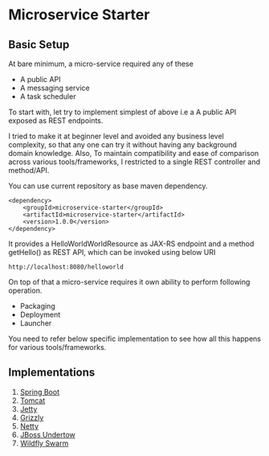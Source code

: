 # Microservice Starter

## Basic Setup

At bare minimum, a micro-service required any of these
- A public API
- A messaging service 
- A task scheduler

To start with, let try to implement simplest of above i.e a A public API exposed as REST endpoints. 

I tried to make it at beginner level and avoided any business level complexity, so that any one can try it without having any background domain knowledge. Also, To maintain compatibility and ease of comparison across various tools/frameworks, I restricted to a single REST controller and method/API.

You can use current repository as base maven dependency.

```
<dependency>
	<groupId>microservice-starter</groupId>
	<artifactId>microservice-starter</artifactId>
	<version>1.0.0</version>
</dependency>
```


It provides a HelloWorldWorldResource as JAX-RS endpoint and a method getHello() as REST API, which can be invoked using below URI

```
http://localhost:8080/helloworld
```

On top of that a micro-service requires it own ability to perform following operation.

- Packaging
- Deployment
- Launcher

You need to refer below specific implementation to see how all this happens for various tools/frameworks.


## Implementations

1. [Spring Boot](https://github.com/ERS-HCL/microservice-starter-springboot)
2. [Tomcat](https://github.com/ERS-HCL/microservice-starter-tomcat)
3. [Jetty](https://github.com/ERS-HCL/microservice-starter-jetty)
4. [Grizzly](https://github.com/ERS-HCL/microservice-starter-grizzly)
5. [Netty](https://github.com/ERS-HCL/microservice-starter-netty)
6. [JBoss Undertow](https://github.com/ERS-HCL/microservice-starter-jboss)
7. [Wildfly Swarm](https://github.com/ERS-HCL/microservice-starter-wildflyswarm)

